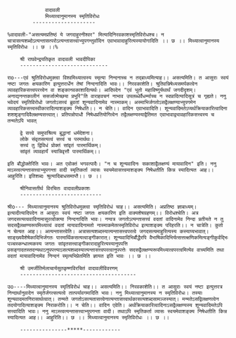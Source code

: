 

				वादावली
		        मिथ्यात्वानुमानस्य स्मृतिविरोधः
			--------------------

	%वादावली-"असत्यमप्रतिष्ठं ये जगदाहुरनीश्वर" मित्यादिनिरवकाशस्मृतिविरोधश्च। न चात्रासत्यशब्दोऽत्यन्तासत्परोऽत्यन्तासत्त्वाभ्युपगन्तुर्वादिन एवाभावादाहुरित्यस्यायोगादिति ।। छ ।। मिथ्यात्वानुमानस्य स्मृतिविरोधः ।। छ ।।%

		श्री राघवेन्द्रयतिकृत वादावली भावदीपिका
		----------------------------

	राo---एवं श्रुतिविरोधमुक्त्वा विश्वमिथ्यात्वस्य स्मृत्या निन्दनाच्च न तद्बाध्यमित्याह।। असत्यमिति। त आसुराः स्वयं नष्टा जगतः क्षयकारिण इत्युत्तरार्धेन तेषां निन्दनादिति भावः।। निरवकाशेति। श्रुतिवन्निषेध्यसमर्पकत्वेन व्यावहारिकसत्त्वपरत्त्वेन वा शङ्कानवकाशादित्यर्थः। आदिपदेन "एवं भूतो महाविष्णुर्यथार्थं जगदीदृशम्। अनाद्यनन्तकालीनं ससर्जात्मेच्छया प्रभुरि"ति वाराहवचनं नाभाव उपलब्धेर्वैधर्म्याच्च न स्वप्रादित्यादिसूत्रं च गृह्यते। ननु भवेदयं स्मृतिविरोधो जगतोऽसत्त्वं ब्रुवतां शून्यवादिनामेव नास्माकम्। अस्माभिर्जगतोऽसद्वैलक्षण्याभ्युपगमेन व्यावहारिकसत्त्वस्वीकारादित्याशङ्क्य निषेधति।। न चेति।। वादिन एवाभावादिति। शून्यवादिमतेऽप्यर्थक्रियाकारित्वादिना शशशृङ्गादिवैलक्षम्यसत्त्वात्। प्रतिपन्नोपाधौ निषेधप्रतियोगित्वेन तद्वैलक्षण्यस्याद्वैतिमत एवाभावाद्व्यावहारिकसत्त्वस्य च तन्मतेऽपि भावत्

		द्वे सत्त्वे समुपाश्रित्य बुद्धानां धर्मदेशना।
		लोके संवृतसत्यत्वं सत्त्वं च परमार्थथः।
		सत्त्वं तु द्विविधं प्रोक्तं सांवृतं पारमार्थिकम्।
		सांवृतं व्यावहार्यं स्यान्निवृत्तौ पारमार्थिकम्।।

	इति बौद्धोक्तेरिति भावः। अत एवोक्तं भगवत्पादैः। "न च शून्यवादिनः सकाशाद्वैलक्षण्यं मायावादिन" इति। ननु माऽस्त्वत्यन्तासत्त्वाभ्युपगन्ता वादी स्मृतिकर्ता व्यासः स्वयमेवासत्त्वमाशङ्क्य निषेधतीति किन्न स्यादित्यत आह।। आहुरिति। इतिशब्दः श्रुत्यादिबाधसमाप्तै।। छ ।।

		श्रीनिवासतीर्थ विरचितः वादावलीप्रकाशः
		--------------------------

	श्रीo--- मिथ्यात्वानुमानस्य श्रुतिविरोधमुक्त्वा स्मृतिविरोधं चाह।। असत्यमिति। अप्रतिष्ठ ज्ञाबाध्यम्। इत्यादीत्यादिपदेन त आसुराः स्वयं नष्टा जगतः क्षयकारिण इति वाक्यशेषग्रहणम्।। विरोधश्चेति। अत्र जगदसत्यत्ववादिनामासुरत्वोक्त्या निन्दनादिति भावः। नन्वत्र जगतोऽत्यन्तासत्त्वं वदतां वादिनामेव निन्दा प्रतीयते न तु सदसद्वैलक्षण्यरूपमिथ्यात्वं वदतां मायावादिनामतो नास्माकमेतत्स्मृतिविरोध इत्याशङ्क्य परिहरति।। न चात्रेति। कुतो न चेत्यत आह।। अत्यन्तासत्त्वेति। अत्रासत्यशब्दस्यात्यन्तासत्त्वपरत्वे जगदसत्यमाहुरित्यस्य कस्याप्यभावात्। साङ्ख्यवैशेषेकादिभिर्जगतः पारमार्थिकसत्यत्वाङ्गीकारात्। शून्यवादिभिर्बौद्धैरपि वैभाषिकादिभिर्यत्सत्तत्क्षणिकमित्यङ्गीकुर्वद्भिः पञ्चस्कन्धात्मकस्य जगतः सांवृतसत्त्वाङ्गीकारादाहुरित्यस्यानुपपत्ति प्रसङ्गादतस्तदन्यथाऽनुपपत्त्याऽसत्यशब्दस्यात्यन्तासत्त्वपरत्वानुपपत्तेः सदसद्वैलक्षण्यरूपमिथ्यात्वपरत्वमित्येव वाच्यमिति तथा वदतां मायावादिनामेव निन्दनं स्मृत्यभिप्रेतमिति ज्ञायत इति भावः ।। छ ।।

		श्री उमर्जीतिर्मलाचार्यसुतकृष्णविरचितं वादावलीविवरणम्
		-------------------------------------

	उo----मिथ्यात्वानुमानस्य स्मृतिविरोधं चाह।। असत्यमिति।। निरवकाशेति।। त आसुराः स्वयं नष्टा इत्युत्तरत्र निन्दार्थानुवादेन स्मृतेर्जगत्सत्यत्वे तात्पर्यावगमादिति भावः। ननु मिथ्यात्वानुमानस्य न स्मृतिविरोधः। तस्याः शून्यवादमतनिरासार्थत्वात्। तन्मते जगतोऽसत्यतासत्त्वेनात्यन्तासत्त्वार्थकासत्यशब्दसामञ्जस्यात्। मन्मतेऽसद्विलक्षणत्वेन तदयोगादित्याशङ्क्य निराकरोति।। न चेति।। वादिन एवेति। अर्थक्रियाकारित्वादिनाऽसद्वैलक्षण्यस्य शून्यवादिमतेऽपि सत्त्वादिति भावः। ननु माऽस्त्वत्यन्तासत्त्वाभ्युपगन्ता वादी। तथाऽपि स्मृतिकर्ता व्यासः स्वयमेवाशङ्क्य निषेधतीति किन्न स्यादित्यत आह।। आहुरिति।। छ ।। मिथ्यात्वानुमानस्य स्मृतिविरोधः ।। छ ।।

		---------------*****------------

